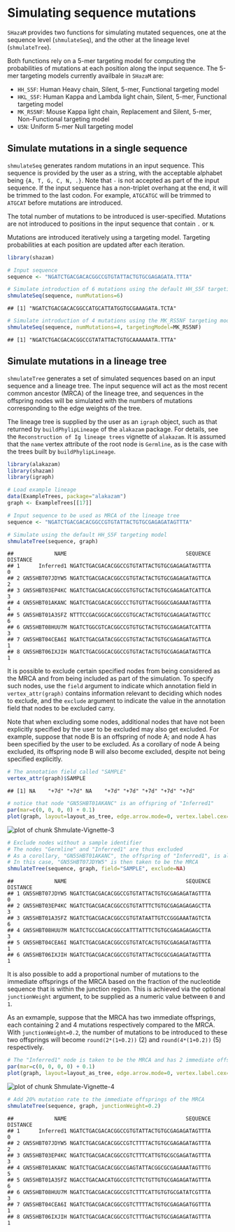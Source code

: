 # Simulating sequence mutations

`SHazaM` provides two functions for simulating mutated sequences, one at the sequence
level (`shmulateSeq`), and the other at the lineage level (`shmulateTree`). 

Both functions rely on a 5-mer targeting model for computing the probabilities of mutations at each position along the input sequence. The 5-mer targeting models currently availbale in `SHazaM` are:

* `HH_S5F`: Human Heavy chain, Silent, 5-mer, Functional targeting model
* `HKL_S5F`: Human Kappa and Lambda light chain, Silent, 5-mer, Functional targeting model
* `MK_RS5NF`: Mouse Kappa light chain, Replacement and Silent, 5-mer, Non-Functional targeting model
* `U5N`: Uniform 5-mer Null targeting model

## Simulate mutations in a single sequence

`shmulateSeq` generates random mutations in an input sequence. This sequence is provided by the user as a string, with the acceptable alphabet being `{A, T, G, C, N, .}`. Note that `-` is not accepted as part of the input sequence. If the input sequence has a non-triplet overhang at the end, it will be trimmed to the last codon. For example, `ATGCATGC` will be trimmed to `ATGCAT` before mutations are introduced.

The total number of mutations to be introduced is user-specified. Mutations are not introduced to positions in the input sequence that contain `.` or `N`. 

Mutations are introduced iteratively using a targeting model. Targeting probabilities at each position are updated after each iteration. 


```r
library(shazam)

# Input sequence
sequence <- "NGATCTGACGACACGGCCGTGTATTACTGTGCGAGAGATA.TTTA"

# Simulate introduction of 6 mutations using the default HH_S5F targeting model
shmulateSeq(sequence, numMutations=6)
```

```
## [1] "NGATCTGACGACACGGCCATGCATTATGGTGCGAAAGATA.TCTA"
```

```r
# Simulate introduction of 4 mutations using the MK_RS5NF targeting model
shmulateSeq(sequence, numMutations=4, targetingModel=MK_RS5NF)
```

```
## [1] "NGATCTGACGACACGGCCGTATATTACTGTGCAAAAAATA.TTTA"
```

## Simulate mutations in a lineage tree

`shmulateTree` generates a set of simulated sequences based on an input sequence and a lineage tree. The input sequence will act as the most recent common ancestor (MRCA) of the lineage tree, and sequences in the offspring nodes will be simulated with the numbers of mutations corresponding to the edge weights of the tree.

The lineage tree is supplied by the user as an `igraph` object, such as that returned by `buildPhylipLineage` of the `alakazam` package. For details, see the `Reconstruction of Ig lineage trees` vignette of `alakazam`. It is assumed that the `name` vertex attribute of the root node is `Germline`, as is the case with the trees built by `buildPhylipLineage`. 


```r
library(alakazam)
library(shazam)
library(igraph)

# Load example lineage
data(ExampleTrees, package="alakazam")
graph <- ExampleTrees[[17]]

# Input sequence to be used as MRCA of the lineage tree
sequence <- "NGATCTGACGACACGGCCGTGTATTACTGTGCGAGAGATAGTTTA"

# Simulate using the default HH_S5F targeting model
shmulateTree(sequence, graph)
```

```
##             NAME                                      SEQUENCE DISTANCE
## 1      Inferred1 NGATCTGACGACACGGCCGTGTATTACTGTGCGAGAGATAGTTTA        0
## 2 GN5SHBT07JDYW5 NGATCTGACGACACGGCCGTGTACTACTGTGCGAGAGATAGTTCA        2
## 3 GN5SHBT03EP4KC NGATCTGACGACACGGCCGTGTGCTACTGTGCGAGAGATCATTCA        3
## 4 GN5SHBT01AKANC NGATCTGACGACACGGCCCTGTGTTACTGGGCGAGAAATAGTTTA        4
## 5 GN5SHBT01A3SFZ NTTTCCGACGGCACGGCCGTGCACTACTGTGCGAGAGATAGTTCC        6
## 6 GN5SHBT08HUU7M NGATCTGGCGTCACGGCCGTGTGCTACTGTGCGAGAGATCATTTA        3
## 7 GN5SHBT04CEA6I NGATCTGACGATACGGCCGTGTACTACTGTGCGAGAGATAGTTCA        1
## 8 GN5SHBT06IXJIH NGATCTGACGGCACGGCCGTGTACTACTGTGCGAGAGATAGTTCA        1
```

It is possible to exclude certain specified nodes from being considered as the MRCA and from being included as part of the simulation. To specify such nodes, use the `field` argument to indicate which annotation field in `vertex_attr(graph)` contains information relevant to deciding which nodes to exclude, and the `exclude` argument to indicate the value in the annotation field that nodes to be excluded carry. 

Note that when excluding some nodes, additional nodes that have not been explicitly specified by the user to be excluded may also get excluded. For example, suppose that node B is an offspring of node A; and node A has been specified by the user to be excluded. As a corollary of node A being excluded, its offspring node B will also become excluded, despite not being specified explicitly.


```r
# The annotation field called "SAMPLE"
vertex_attr(graph)$SAMPLE
```

```
## [1] NA    "+7d" "+7d" NA    "+7d" "+7d" "+7d" "+7d" "+7d"
```

```r
# notice that node "GN5SHBT01AKANC" is an offspring of "Inferred1"
par(mar=c(0, 0, 0, 0) + 0.1)
plot(graph, layout=layout_as_tree, edge.arrow.mode=0, vertex.label.cex=0.75)
```

![plot of chunk Shmulate-Vignette-3](figure/Shmulate-Vignette-3-1.png)

```r
# Exclude nodes without a sample identifier
# The nodes "Germline" and "Inferred1" are thus excluded
# As a corollary, "GN5SHBT01AKANC", the offspring of "Inferred1", is also excluded
# In this case, "GN5SHBT07JDYW5" is then taken to be the MRCA
shmulateTree(sequence, graph, field="SAMPLE", exclude=NA)
```

```
##             NAME                                      SEQUENCE DISTANCE
## 1 GN5SHBT07JDYW5 NGATCTGACGACACGGCCGTGTATTACTGTGCGAGAGATAGTTTA        0
## 2 GN5SHBT03EP4KC NGATCTGACGACACGGCCGTGTATTTCTGTGCGAGAGAGAGCTTA        3
## 3 GN5SHBT01A3SFZ NGATCTGACGACACGGCCGTGTATAATTGTCCGGGAAATAGTCTA        6
## 4 GN5SHBT08HUU7M NGATCTGCCGACACGGCCATTTATTTCTGTGCGAGAGAGAGCTTA        3
## 5 GN5SHBT04CEA6I NGATCTGACGACACGGCCGTGTATCACTGTGCGAGAGATAGTTTA        1
## 6 GN5SHBT06IXJIH NGATCTGACGACACGGCCGTGTATTACTGCGCGAGAGATAGTTTA        1
```

It is also possible to add a proportional number of mutations to the immediate offsprings of the MRCA based on the fraction of the nucleotide sequence that is within the junction region. This is achieved via the optional `junctionWeight` argument, to be supplied as a numeric value between `0` and `1`. 

As an exmample, suppose that the MRCA has two immediate offsprings, each containing 2 and 4 mutations respectively compared to the MRCA. With `junctionWeight=0.2`, the number of mutations to be introduced to these two offsprings will become `round(2*(1+0.2))` (2) and `round(4*(1+0.2))` (5) respectively.


```r
# The "Inferred1" node is taken to be the MRCA and has 2 immediate offsprings
par(mar=c(0, 0, 0, 0) + 0.1)
plot(graph, layout=layout_as_tree, edge.arrow.mode=0, vertex.label.cex=0.75)
```

![plot of chunk Shmulate-Vignette-4](figure/Shmulate-Vignette-4-1.png)

```r
# Add 20% mutation rate to the immediate offsprings of the MRCA
shmulateTree(sequence, graph, junctionWeight=0.2)
```

```
##             NAME                                      SEQUENCE DISTANCE
## 1      Inferred1 NGATCTGACGACACGGCCGTGTATTACTGTGCGAGAGATAGTTTA        0
## 2 GN5SHBT07JDYW5 NGATCTGACGACACGGCCGTCTTTTACTGTGCGAGAGATAGTTTA        2
## 3 GN5SHBT03EP4KC NGATCTGACGACACGGCCGTCTTTCATTGTGCGCGAGATAGTTTA        3
## 4 GN5SHBT01AKANC NGATCTGACGACACGGCCGAGTATTACGGCGCGAGAAATAGTTTG        5
## 5 GN5SHBT01A3SFZ NGACCTGACAACATGGCCGTCTTCTGTTGTGCGAGAGATAGTTTA        6
## 6 GN5SHBT08HUU7M NGATCTGACGACACGGCCGTCTTTCATTGTGTGCGATATCGTTTA        3
## 7 GN5SHBT04CEA6I NGATCTGACGACACGGCCGTCTTTTACTGTGCGAGAGATGGTTTA        1
## 8 GN5SHBT06IXJIH NGATCTGACGACACGGCCGTCTTTGACTGTGCGAGAGATAGTTTA        1
```
